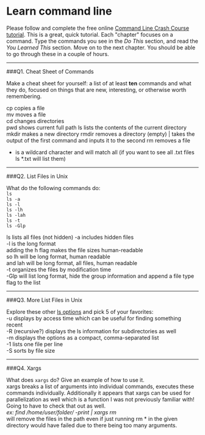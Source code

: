 # Learn command line

Please follow and complete the free online [Command Line Crash Course
tutorial](http://cli.learncodethehardway.org/book/). This is a great,
quick tutorial. Each "chapter" focuses on a command. Type the commands
you see in the _Do This_ section, and read the _You Learned This_
section. Move on to the next chapter. You should be able to go through
these in a couple of hours.

---

###Q1.  Cheat Sheet of Commands  

Make a cheat sheet for yourself: a list of at least **ten** commands and what they do, focused on things that are new, interesting, or otherwise worth remembering.

cp copies a file  
mv moves a file  
cd changes directories  
pwd shows current full path 
ls lists the contents of the current directory 
mkdir makes a new directory 
rmdir removes a directory (empty) 
| takes the output of the first command and inputs it to the second 
rm removes a file 
* is a wildcard character and will match all (if you want to see all .txt files ls *.txt will list them) 

---

###Q2.  List Files in Unix   

What do the following commands do:  
`ls`  
`ls -a`  
`ls -l`  
`ls -lh`  
`ls -lah`  
`ls -t`  
`ls -Glp`  
  
ls lists all files (not hidden) 
-a includes hidden files  
-l is the long format  
adding the h flag makes the file sizes human-readable  
so lh will be long format, human readable  
and lah will be long format, all files, human readable  
-t organizes the files by modification time  
-Glp will list long format, hide the group information and append a file type flag to the list  

---

###Q3.  More List Files in Unix  

Explore these other [ls options](http://www.techonthenet.com/unix/basic/ls.php) and pick 5 of your favorites:  
-u displays by access time which can be useful for finding something recent  
-R (recursive?) displays the ls information for subdirectories as well  
-m displays the options as a compact, comma-separated list  
-1 lists one file per line  
-S sorts by file size  



---

###Q4.  Xargs   

What does `xargs` do? Give an example of how to use it.  
xargs breaks a list of arguments into individual commands, executes these commands individually. Additionally it appears that xargs can be used for parallelization as well which is a function I was not previously familiar with! Going to have to check that out as well.  
_ex: find /home/user/folder/ -print | xargs rm_  
will remove the files in the path even if just running rm * in the given directory would have failed due to there being too many arguments.

